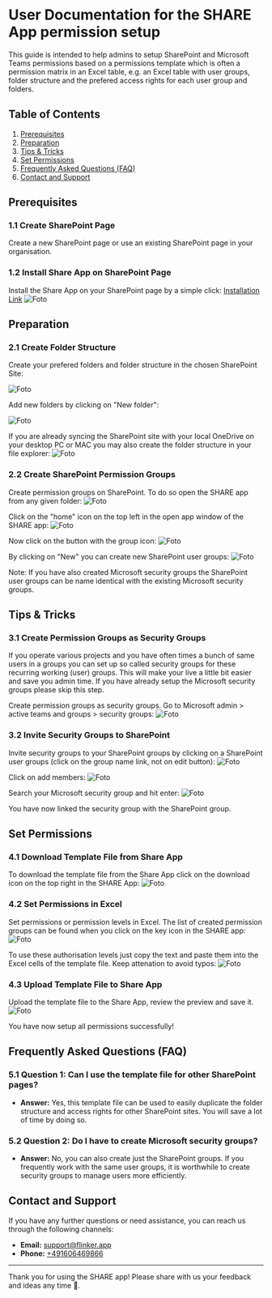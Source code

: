 # User Documentation for the SHARE App permission setup

This guide is intended to help admins to setup SharePoint and Microsoft Teams permissions based on a permissions template which is often a permission matrix in an Excel table, e.g. an Excel table with user groups, folder structure and the prefered access rights for each user group and folders.

## Table of Contents

1. [Prerequisites](#prerequisites)
2. [Preparation](#preparation)
3. [Tips & Tricks](#tips--tricks)
4. [Set Permissions](#set-permissions)
5. [Frequently Asked Questions (FAQ)](#frequently-asked-questions-faq)
6. [Contact and Support](#contact-and-support)

## Prerequisites

### 1.1 Create SharePoint Page

Create a new SharePoint page or use an existing SharePoint page in your organisation.

### 1.2 Install Share App on SharePoint Page

Install the Share App on your SharePoint page by a simple click: [Installation Link](https://appsource.microsoft.com/de-de/product/office/WA200007197?tab=Overview)
![Foto](/_media/MSFT-AppSource-Share-App.png)


## Preparation

### 2.1 Create Folder Structure

Create your prefered folders and folder structure in the chosen SharePoint Site:

![Foto](/_media/folder-structure.png)

Add new folders by clicking on "New folder":

![Foto](/_media/create-new-folders.png)

If you are already syncing the SharePoint site with your local OneDrive on your desktop PC or MAC you may also create the folder structure in your file explorer:
![Foto](/_media/sync-with-local-onedrive.png)


### 2.2 Create SharePoint Permission Groups

Create permission groups on SharePoint.
To do so open the SHARE app from any given folder:
![Foto](/_media/open-share-app.png)

Click on the "home" icon on the top left in the open app window of the SHARE app:
![Foto](/_media/click-on-home-in-share-app.png)

Now click on the button with the group icon:
![Foto](/_media/click-on-group-icon-in-share-app.png)

By clicking on "New" you can create new SharePoint user groups:
![Foto](/_media/click-on-new-sharepoint-group.png)

Note: If you have also created Microsoft security groups the SharePoint user groups can be name identical with the existing Microsoft security groups.

## Tips & Tricks

### 3.1 Create Permission Groups as Security Groups

If you operate various projects and you have often times a bunch of same users in a groups you can set up so called security groups for these recurring working (user) groups. This will make your live a little bit easier and save you admin time. If you have already setup the Microsoft security groups please skip this step.

Create permission groups as security groups.
Go to Microsoft admin > active teams and groups > security groups:
![Foto](/_media/add-new-security-groups.png)


### 3.2 Invite Security Groups to SharePoint

Invite security groups to your SharePoint groups by clicking on a SharePoint user groups (click on the group name link, not on edit button):
![Foto](/_media/click-on-sharepoint-groups-to-add-security-groups.png)

Click on add members:
![Foto](/_media/add-new-members-to-sharepoint-group.png)

Search your Microsoft security group and hit enter:
![Foto](/_media/invite-security-groups.png)

You have now linked the security group with the SharePoint group.

## Set Permissions

### 4.1 Download Template File from Share App

To download the template file from the Share App click on the download icon on the top right in the SHARE App:
![Foto](/_media/invite-security-groups.png)


### 4.2 Set Permissions in Excel

Set permissions or permission levels in Excel. 
The list of created permission groups can be found when you click on the key icon in the SHARE app:
![Foto](/_media/set-authority-levels.png)


To use these authorisation levels just copy the text and paste them into the Excel cells of the template file. Keep attenation to avoid typos:
![Foto](/_media/select-authority-levels.png)


### 4.3 Upload Template File to Share App

Upload the template file to the Share App, review the preview and save it.
![Foto](/_media/upload-the-permission-template.png)

You have now setup all permissions successfully!

## Frequently Asked Questions (FAQ)

### 5.1 Question 1: Can I use the template file for other SharePoint pages?

- **Answer:** Yes, this template file can be used to easily duplicate the folder structure and access rights for other SharePoint sites. You will save a lot of time by doing so.

### 5.2 Question 2: Do I have to create Microsoft security groups?

- **Answer:** No, you can also create just the SharePoint groups. If you frequently work with the same user groups, it is worthwhile to create security groups to manage users more efficiently.

## Contact and Support

If you have any further questions or need assistance, you can reach us through the following channels:

- **Email:** [support@flinker.app](mailto:support@flinker.app)
- **Phone:** [+491606469866](tel:+491606469866)

---

Thank you for using the SHARE app! Please share with us your feedback and ideas any time 🙏.
